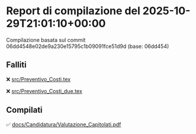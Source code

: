 # Report di compilazione del 2025-10-29T21:01:10+00:00

Compilazione basata sul commit 06dd4548e02de9a230e15795c1b09091fce51d9d (base: 06dd454)

## Falliti
❌ [src/Preventivo_Costi.tex](https://github.com/sass0lino/DocuTex/actions/runs/18921927383)

❌ [src/Preventivo_Costi_due.tex](https://github.com/sass0lino/DocuTex/actions/runs/18921927383)


## Compilati
✅ [docs/Candidatura/Valutazione_Capitolati.pdf](docs/Candidatura/Valutazione_Capitolati.pdf)

